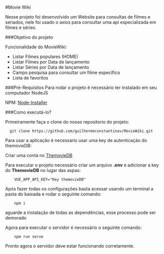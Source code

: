 #Movie Wiki

Nesse projeto foi desenvolvido um Website para consultas de filmes e seriados, 
nele foi usado o axios para consultar uma api especializada em filmes e séries.

###Objetivo do projeto


Funcionalidade do MovieWiki:

* Listar Filmes populares (HOME)
* Listar Filmes por Data de lançamento
* Listar Séries por Data de lançamento
* Campo pesquisa para consultar um filme especifico
* Lista de favoritos

###Pré-Requisitos
Para rodar o projeto é necessário ter instalado em seu computador NodeJS

NPM: [Node-Installer](https://nodejs.org/)

###Como executá-lo?

Primeiramente faça o clone do nosso repositorio do projeto:
```
  git clone https://github.com/guilhermeconstantinov/MovieWiki.git
```

Para usar a aplicação é necessario usar uma key de autenticação do themovieDB:

Criar uma conta no [ThemovieDB](https://www.themoviedb.org/)


Para executar o projeto necessário criar um arquivo **.env** e adicionar a key do **ThemovieDB** no lugar das aspas:
```
    VUE_APP_API_KEY="Key themovieDB"
```

Após fazer todas os configurações basta acessar usando um terminal a pasta do baixada e rodar o seguinte comando:
```
    npm i
```
aguarde a instalação de todas as dependências, esse processo pode ser demorado

Agora para executar o servidor é necessário o seguinte comando:
```
    npm run serve
```

Pronto agora o servidor deve estar funcionando corretamente.

